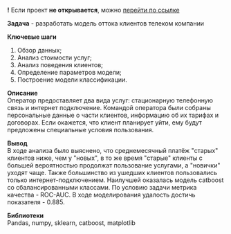 **!** Если проект **не открывается**, можно [перейти по ссылке](https://nbviewer.jupyter.org/github/aazaozerskaia/YaPraktikum/blob/main/customer%20churn/%D0%9E%D1%82%D1%82%D0%BE%D0%BA%20%D0%BA%D0%BB%D0%B8%D0%B5%D0%BD%D1%82%D0%BE%D0%B2.ipynb)
    
    
**Задача** - разработать модель оттока клиентов телеком компании  

**Ключевые шаги**  
1. Обзор данных;
2. Анализ стоимости услуг;
3. Анализ поведения клиентов;
4. Определение параметров модели;
5. Построение модели классификации.


**Описание**  
Оператор предоставляет два вида услуг: стационарную телефонную связь и интернет подключение. Командой оператора были собраны персональные данные о части клиентов, информацию об их тарифах и договорах. Если окажется, что клиент планирует уйти, ему будут предложены специальные условия пользования.


**Вывод**  
В ходе анализа было выяснено, что среднемесячный платёж "старых" клиентов ниже, чем у "новых", в то же время "старые" клиенты с большей вероятностью продолжат пользование услугами, а "новички" уходят чаще. Также большинство из ушедших клиентов пользовались только интернет-подключением.
Наилучшей оказалась модель catboost со сбалансированными классами. По условию задачи метрика качества - ROC-AUC. В ходе моделирования удалость достичь показателя - 0.885.


**Библиотеки**  
Pandas, numpy, sklearn, catboost, matplotlib  
